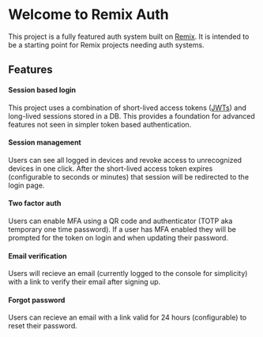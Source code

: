 # Welcome to Remix Auth
This project is a fully featured auth system built on [Remix](https://remix.run). It is intended to be a starting point for Remix projects needing auth systems.

## Features
#### Session based login
This project uses a combination of short-lived access tokens ([JWTs](https://jwt.io)) and long-lived sessions stored in a DB. This provides a foundation for advanced features not seen in simpler token based authentication.

#### Session management
Users can see all logged in devices and revoke access to unrecognized devices in one click. After the short-lived access token expires (configurable to seconds or minutes) that session will be redirected to the login page.

#### Two factor auth
Users can enable MFA using a QR code and authenticator (TOTP aka temporary one time password). If a user has MFA enabled they will be prompted for the token on login and when updating their password.

#### Email verification
Users will recieve an email (currently logged to the console for simplicity) with a link to verify their email after signing up.

#### Forgot password
Users can recieve an email with a link valid for 24 hours (configurable) to reset their password.
